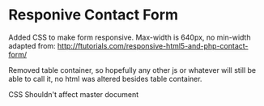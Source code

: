 Responive Contact Form  
===============

Added CSS to make form responsive. Max-width is 640px, no min-width adapted from:
http://ftutorials.com/responsive-html5-and-php-contact-form/

Removed table container, so hopefully any other js or whatever will still be able to call it, no html was altered besides table container.

CSS Shouldn't affect master document

